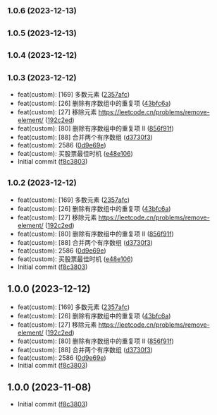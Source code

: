 ## <small>1.0.6 (2023-12-13)</small>




## <small>1.0.5 (2023-12-13)</small>




## <small>1.0.4 (2023-12-12)</small>




## <small>1.0.3 (2023-12-12)</small>

* feat(custom): [169] 多数元素 ([2357afc](https://github.com/continuous-learning/fe-leetcode/commit/2357afc))
* feat(custom): [26] 删除有序数组中的重复项 ([43bfc6a](https://github.com/continuous-learning/fe-leetcode/commit/43bfc6a))
* feat(custom): [27] 移除元素 https://leetcode.cn/problems/remove-element/ ([192c2ed](https://github.com/continuous-learning/fe-leetcode/commit/192c2ed))
* feat(custom): [80] 删除有序数组中的重复项 II ([856f91f](https://github.com/continuous-learning/fe-leetcode/commit/856f91f))
* feat(custom): [88] 合并两个有序数组 ([d3730f3](https://github.com/continuous-learning/fe-leetcode/commit/d3730f3))
* feat(custom): 2586 ([0d9e69e](https://github.com/continuous-learning/fe-leetcode/commit/0d9e69e))
* feat(custom): 买股票最佳时机 ([e48e106](https://github.com/continuous-learning/fe-leetcode/commit/e48e106))
* Initial commit ([f8c3803](https://github.com/continuous-learning/fe-leetcode/commit/f8c3803))



## <small>1.0.2 (2023-12-12)</small>

* feat(custom): [169] 多数元素 ([2357afc](https://github.com/continuous-learning/fe-leetcode/commit/2357afc))
* feat(custom): [26] 删除有序数组中的重复项 ([43bfc6a](https://github.com/continuous-learning/fe-leetcode/commit/43bfc6a))
* feat(custom): [27] 移除元素 https://leetcode.cn/problems/remove-element/ ([192c2ed](https://github.com/continuous-learning/fe-leetcode/commit/192c2ed))
* feat(custom): [80] 删除有序数组中的重复项 II ([856f91f](https://github.com/continuous-learning/fe-leetcode/commit/856f91f))
* feat(custom): [88] 合并两个有序数组 ([d3730f3](https://github.com/continuous-learning/fe-leetcode/commit/d3730f3))
* feat(custom): 2586 ([0d9e69e](https://github.com/continuous-learning/fe-leetcode/commit/0d9e69e))
* feat(custom): 买股票最佳时机 ([e48e106](https://github.com/continuous-learning/fe-leetcode/commit/e48e106))
* Initial commit ([f8c3803](https://github.com/continuous-learning/fe-leetcode/commit/f8c3803))



## 1.0.0 (2023-12-12)

* feat(custom): [169] 多数元素 ([2357afc](https://github.com/continuous-learning/fe-leetcode/commit/2357afc))
* feat(custom): [26] 删除有序数组中的重复项 ([43bfc6a](https://github.com/continuous-learning/fe-leetcode/commit/43bfc6a))
* feat(custom): [27] 移除元素 https://leetcode.cn/problems/remove-element/ ([192c2ed](https://github.com/continuous-learning/fe-leetcode/commit/192c2ed))
* feat(custom): [80] 删除有序数组中的重复项 II ([856f91f](https://github.com/continuous-learning/fe-leetcode/commit/856f91f))
* feat(custom): [88] 合并两个有序数组 ([d3730f3](https://github.com/continuous-learning/fe-leetcode/commit/d3730f3))
* feat(custom): 2586 ([0d9e69e](https://github.com/continuous-learning/fe-leetcode/commit/0d9e69e))
* Initial commit ([f8c3803](https://github.com/continuous-learning/fe-leetcode/commit/f8c3803))



## 1.0.0 (2023-11-08)

* Initial commit ([f8c3803](https://github.com/continuous-learning/fe-leetcode/commit/f8c3803))



